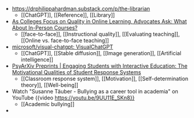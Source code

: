 - https://drphilippahardman.substack.com/p/the-librarian
	- [[ChatGPT]], [[Reference]], [[Library]]
- [As Colleges Focus on Quality in Online Learning, Advocates Ask: What About In-Person Courses?](https://www.chronicle.com/article/as-colleges-focus-on-quality-in-online-learning-advocates-ask-what-about-in-person-courses?cid=gen_sign_in&cid2=gen_login_refresh)
	- [[face-to-face]], [[Instructional quality]], [[Evaluating teaching]], [[Online vs. face-to-face teaching]]
- [microsoft/visual-chatgpt: VisualChatGPT](https://github.com/microsoft/visual-chatgpt)
	- [[ChatGPT]], [[Stable diffusion]], [[Image generation]], [[Artificial intelligence]]
- [PsyArXiv Preprints | Engaging Students with Interactive Education: The Motivational Qualities of Student Response Systems](https://psyarxiv.com/p8eay/)
	- [[Classroom response system]], [[Motivation]], [[Self-determination theory]], [[Well-being]]
- Watch "Susanne Täuber - Bullying as a career tool in academia" on YouTube {{video https://youtu.be/9UU11E_SKn8}}
	- [[Academic bullying]]
-